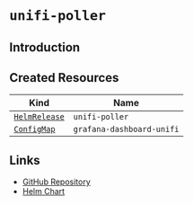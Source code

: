# `unifi-poller`

## Introduction

## Created Resources

| Kind                              | Name                      |
| --------------------------------- | ------------------------- |
| [`HelmRelease`][ref-helm-release] | `unifi-poller`            |
| [`ConfigMap`][ref-config-map]     | `grafana-dashboard-unifi` |

[ref-helm-release]: https://fluxcd.io/docs/components/helm/helmreleases/
[ref-config-map]: https://kubernetes.io/docs/reference/kubernetes-api/config-and-storage-resources/config-map-v1/

## Links

- [GitHub Repository](https://github.com/unifi-poller/unifi-poller)
- [Helm Chart](https://github.com/k8s-at-home/charts/tree/master/charts/stable/unifi-poller)
